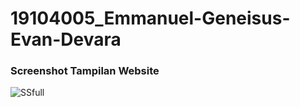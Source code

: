 # 19104005_Emmanuel-Geneisus-Evan-Devara

### Screenshot Tampilan Website
![SSfull](https://user-images.githubusercontent.com/72756374/137615560-7179b123-3918-40b3-90d6-727d686b8182.png)
